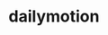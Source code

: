 ---
blog: https://blog.dailymotion.com/
facebook: https://www.facebook.com/Dailymotion
googleplus: https://plus.google.com/+dailymotion
instagram: https://www.instagram.com/dailymotion
logohandle: dailymotion
pinterest: https://www.pinterest.com/dailymotionusa
sort: dailymotion
title: dailymotion
twitter: dailymotion
website: https://www.dailymotion.com/
wikipedia: https://en.wikipedia.org/wiki/Dailymotion
---